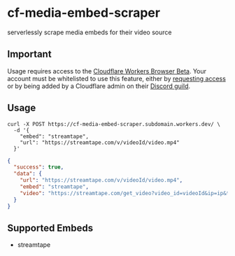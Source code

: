 # cf-media-embed-scraper

serverlessly scrape media embeds for their video source

## Important

Usage requires access to the [Cloudflare Workers Browser Beta](https://blog.cloudflare.com/introducing-workers-browser-rendering-api/). Your account must be whitelisted to use this feature, either by [requesting access](https://www.cloudflare.com/lp/workers-browser-rendering-api/) or by being added by a Cloudflare admin on their [Discord guild](https://discord.gg/cloudflaredev).

## Usage

```text
curl -X POST https://cf-media-embed-scraper.subdomain.workers.dev/ \
  -d '{
    "embed": "streamtape",
    "url": "https://streamtape.com/v/videoId/video.mp4"
  }'
```

```json
{
  "success": true,
  "data": {
    "url": "https://streamtape.com/v/videoId/video.mp4",
    "embed": "streamtape",
    "video": "https://streamtape.com/get_video?video_id=videoId&ip=ip&token=token&expires=expires"
  }
}
```

## Supported Embeds

- streamtape
